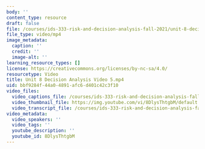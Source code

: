 ```yaml
---
body: ''
content_type: resource
draft: false
file: /courses/ids-333-risk-and-decision-analysis-fall-2021/unit-8-decision-analysis-video-5_360p_16_9.mp4
file_type: video/mp4
image_metadata:
  caption: ''
  credit: ''
  image-alt: ''
learning_resource_types: []
license: https://creativecommons.org/licenses/by-nc-sa/4.0/
resourcetype: Video
title: Unit 8 Decision Analysis Video 5.mp4
uid: bbf9284f-44a0-4891-afc6-d401c42c3f10
video_files:
  video_captions_file: /courses/ids-333-risk-and-decision-analysis-fall-2021/16F29IefQg_dbTC7I3PsC1DheQFwNREl6_transcript.webvtt
  video_thumbnail_file: https://img.youtube.com/vi/8DlysThtgbM/default.jpg
  video_transcript_file: /courses/ids-333-risk-and-decision-analysis-fall-2021/16F29IefQg_dbTC7I3PsC1DheQFwNREl6_transcript.pdf
video_metadata:
  video_speakers: ''
  video_tags: ''
  youtube_description: ''
  youtube_id: 8DlysThtgbM
---
```

